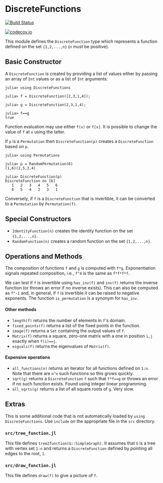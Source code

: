 # DiscreteFunctions


[![Build Status](https://travis-ci.org/scheinerman/DiscreteFunctions.jl.svg?branch=master)](https://travis-ci.org/scheinerman/DiscreteFunctions.jl)


[![codecov.io](http://codecov.io/github/scheinerman/DiscreteFunctions.jl/coverage.svg?branch=master)](http://codecov.io/github/scheinerman/DiscreteFunctions.jl?branch=master)


This module defines the `DiscreteFunction` type which represents a
function defined on the set `{1,2,...,n}` (`n` must be positive).

## Basic Constructor

A `DiscreteFunction` is created by providing a list of values either by
passing an array of `Int` values or as a list of `Int` arguments:
```
julia> using DiscreteFunctions

julia> f = DiscreteFunction([2,3,1,4]);

julia> g = DiscreteFunction(2,3,1,4);

julia> f==g
true
```
Function evaluation may use either `f(x)` or `f[x]`. It is possible
to change the value of `f` at `x` using the latter.

If `p` is a `Permutation` then `DiscreteFunction(p)` creates a
`DiscreteFunction` based on `p`.
```
julia> using Permutations

julia> p = RandomPermutation(6)
(1,6)(2,5,3,4)

julia> DiscreteFunction(p)
DiscreteFunction on [6]
   1   2   3   4   5   6
   6   5   4   2   3   1
```

Conversely, if `f` is a `DiscreteFunction` that is invertible, it can be
converted to a `Permutation` by `Permutation(f)`.

## Special Constructors

* `IdentityFunction(n)` creates the identity function on the set `{1,2,...,n}`.
* `RandomFunction(n)` creates a random function on the set `{1,2,...,n}`.


## Operations and Methods


The composition of functions `f` and `g` is computed with `f*g`.
Exponentiation signals repeated composition,
i.e., `f^4` is the same as `f*f*f*f`.

We can test if `f` is invertible using `has_inv(f)` and `inv(f)` returns the
inverse function (or throws an error if no inverse exists). This can also
be computed as `f^-1` and, in general, if `f` is invertible it can be raised
to negative exponents. The function `is_permutation` is a synonym for `has_inv`.

#### Other methods

+ `length(f)` returns the number of elements in `f`'s domain.  
+ `fixed_points(f)` returns a list of the fixed points in the function.
+ `image(f)` returns a `Set` containing the output values of `f`.
+ `Matrix(f)` returns a square, zero-one matrix with a one in position `i,j`
exactly when `f(i)==j`.
+ `eigvals(f)` returns the eigenvalues of `Matrix(f)`.


#### Expensive operations
+ `all_functions(n)` returns an iterator for all functions defined on `1:n`.
Note that there are `n^n` such functions so this grows quickly.
+ `sqrt(g)` returns a `DiscreteFunction` `f` such that `f*f==g` or throws an
error if no such function exists.  Found using integer linear programming.
+ `all_sqrts(g)` returns a list of all square roots of `g`. Very slow.

## Extras

This is some additional code that is not automatically loaded by `using DiscreteFunctions`.
Use `include` on the appropriate file in the `src` directory.

### `src/tree_function.jl`

This file defines `tree2function(G::SimpleGraph)`. It assumes that `G` is a
tree with vertex set `1:n` and returns a `DiscreteFunction` defined by
pointing all edges to the root, `1`.

### `src/draw_function.jl`

This file defines `draw(f)` to give a picture of `f`.
